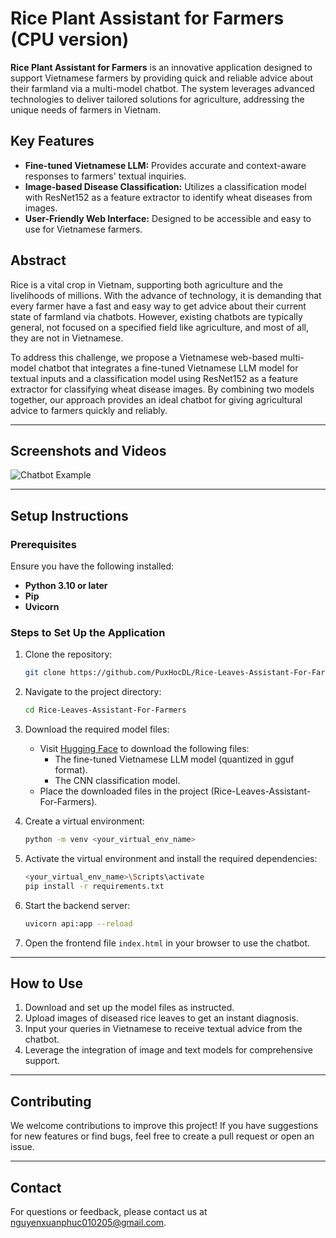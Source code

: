 # Rice Plant Assistant for Farmers (CPU version) 

**Rice Plant Assistant for Farmers** is an innovative application designed to support Vietnamese farmers by providing quick and reliable advice about their farmland via a multi-model chatbot. The system leverages advanced technologies to deliver tailored solutions for agriculture, addressing the unique needs of farmers in Vietnam.

## Key Features
- **Fine-tuned Vietnamese LLM:** Provides accurate and context-aware responses to farmers' textual inquiries.
- **Image-based Disease Classification:** Utilizes a classification model with ResNet152 as a feature extractor to identify wheat diseases from images.
- **User-Friendly Web Interface:** Designed to be accessible and easy to use for Vietnamese farmers.

## Abstract

Rice is a vital crop in Vietnam, supporting both agriculture and the livelihoods of millions. With the advance of technology, it is demanding that every farmer have a fast and easy way to get advice about their current state of farmland via chatbots. However, existing chatbots are typically general, not focused on a specified field like agriculture, and most of all, they are not in Vietnamese.

To address this challenge, we propose a Vietnamese web-based multi-model chatbot that integrates a fine-tuned Vietnamese LLM model for textual inputs and a classification model using ResNet152 as a feature extractor for classifying wheat disease images. By combining two models together, our approach provides an ideal chatbot for giving agricultural advice to farmers quickly and reliably.

---

## Screenshots and Videos
![Chatbot Example](https://github.com/PuxHocDL/Rice-Leaves-Assistant-For-Farmers/blob/main/Picture/demo1.jpg)

---

## Setup Instructions

### Prerequisites
Ensure you have the following installed:
- **Python 3.10 or later**
- **Pip**
- **Uvicorn**

### Steps to Set Up the Application

1. Clone the repository:
   ```bash
   git clone https://github.com/PuxHocDL/Rice-Leaves-Assistant-For-Farmers.git
   ```

2. Navigate to the project directory:
   ```bash
   cd Rice-Leaves-Assistant-For-Farmers
   ```

3. Download the required model files:
   - Visit [Hugging Face](https://huggingface.co/PuxAI/AI002) to download the following files:
     - The fine-tuned Vietnamese LLM model (quantized in gguf format).
     - The CNN classification model.
   - Place the downloaded files in the project (Rice-Leaves-Assistant-For-Farmers).

4. Create a virtual environment:
   ```bash
   python -m venv <your_virtual_env_name>
   ```

5. Activate the virtual environment and install the required dependencies:
   ```bash
   <your_virtual_env_name>\Scripts\activate
   pip install -r requirements.txt
   ```

6. Start the backend server:
   ```bash
   uvicorn api:app --reload
   ```

7. Open the frontend file `index.html` in your browser to use the chatbot.


---

## How to Use
1. Download and set up the model files as instructed.
2. Upload images of diseased rice leaves to get an instant diagnosis.
3. Input your queries in Vietnamese to receive textual advice from the chatbot.
4. Leverage the integration of image and text models for comprehensive support.

---

## Contributing
We welcome contributions to improve this project! If you have suggestions for new features or find bugs, feel free to create a pull request or open an issue.

---

## Contact
For questions or feedback, please contact us at [nguyenxuanphuc010205@gmail.com](mailto:nguyenxuanphuc010205@gmail.com).
